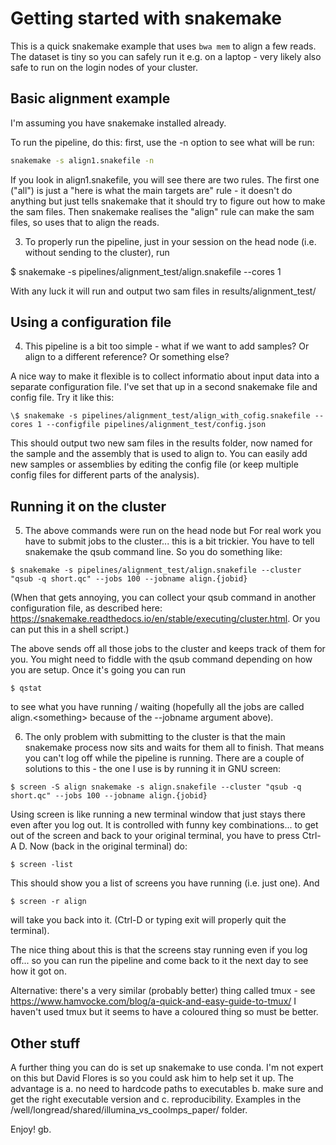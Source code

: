 # Getting started with snakemake

This is a quick snakemake example that uses `bwa mem` to align a few reads.
The dataset is tiny so you can safely run it e.g. on a laptop - very likely
also safe to run on the login nodes of your cluster.

## Basic alignment example

I'm assuming you have snakemake installed already.

To run the pipeline, do this: first, use the -n option to see what will be run:

```sh
snakemake -s align1.snakefile -n
```

If you look in align1.snakefile, you will see there are two rules.  The first one ("all")
is just a "here is what the main targets are" rule - it doesn't do anything but just tells
snakemake that it should try to figure out how to make the sam files.  Then snakemake realises
the "align" rule can make the sam files, so uses that to align the reads.

3. To properly run the pipeline, just in your session on the head node (i.e. without sending
to the cluster), run 

$ snakemake -s pipelines/alignment_test/align.snakefile --cores 1

With any luck it will run and output two sam files in results/alignment_test/

## Using a configuration file

4. This pipeline is a bit too simple - what if we want to add samples?  Or align to a different
reference?  Or something else?

A nice way to make it flexible is to collect  informatio about input data into a separate
configuration file.  I've set that up in a second snakemake file and config file.  Try it
like this:

```
\$ snakemake -s pipelines/alignment_test/align_with_cofig.snakefile --cores 1 --configfile pipelines/alignment_test/config.json
```

This should output two new sam files in the results folder, now named for the sample and
the assembly that is used to align to.  You can easily add new samples or assemblies by
editing the config file (or keep multiple config files for different parts of the analysis).

## Running it on the cluster
5. The above commands were run on the head node but For real work you have to submit jobs to
the cluster... this is a bit trickier.  You have to tell snakemake the qsub command line.
So you do something like:

```
$ snakemake -s pipelines/alignment_test/align.snakefile --cluster "qsub -q short.qc" --jobs 100 --jobname align.{jobid}
```

(When that gets annoying, you can collect your qsub command in another configuration file, as described here:
https://snakemake.readthedocs.io/en/stable/executing/cluster.html.  Or you can put this in a shell script.)

The above sends off all those jobs to the cluster and keeps track of them for you. You might
need to fiddle with the qsub command depending on how you are setup.  Once it's going you can run 

```
$ qstat
```
to see what you have running / waiting (hopefully all the jobs are called align.&lt;something&gt; because
of the --jobname argument above).

6. The only problem with submitting to the cluster is that the main snakemake process now sits and waits
for them all to finish.  That means you can't log off while the pipeline is running.
There are a couple of solutions to this - the one I use is by running it in GNU screen:

```
$ screen -S align snakemake -s align.snakefile --cluster "qsub -q short.qc" --jobs 100 --jobname align.{jobid}
```
Using screen is like running a new terminal window that just stays there even after you log out.
It is controlled with funny key combinations... to get out of the screen and back to your
original terminal, you have to press Ctrl-A D.  Now (back in the original terminal) do:

```
$ screen -list
```
This should show you a list of screens you have running (i.e. just one).  And

```
$ screen -r align
```

will take you back into it. (Ctrl-D or typing exit will properly quit the terminal).

The nice thing about this is that the screens stay running even if you log off... so you can run the pipeline
and come back to it the next day to see how it got on.

Alternative: there's a very similar (probably better) thing called tmux - see https://www.hamvocke.com/blog/a-quick-and-easy-guide-to-tmux/
I haven't used tmux but it seems to have a coloured thing so must be better.

## Other stuff
A further thing you can do is set up snakemake to use conda.
I'm not expert on this but David Flores is so you could ask him to help set it up.
The advantage is a. no need to hardcode paths to executables b. make sure and get the right executable version
and c. reproducibility.  Examples in the /well/longread/shared/illumina_vs_coolmps_paper/ folder.

Enjoy!
gb.

